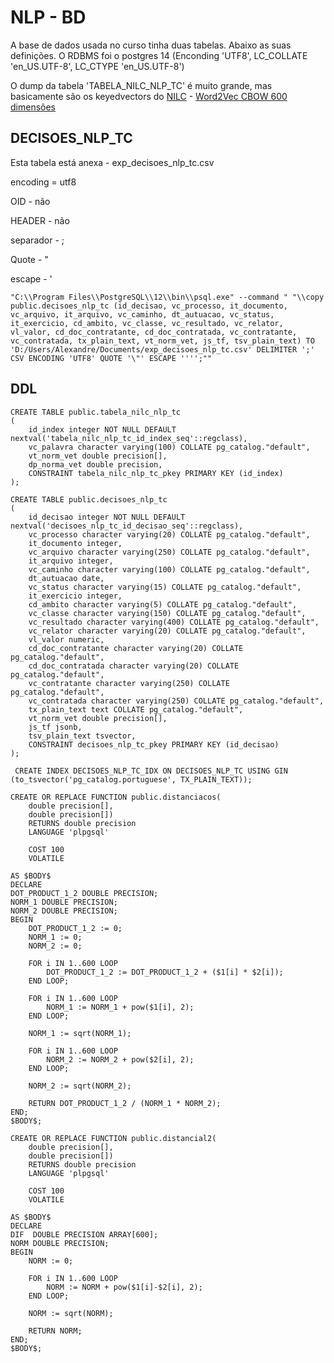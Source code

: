 # NLP - BD
A base de dados usada no curso tinha duas tabelas. Abaixo as suas definições. O RDBMS foi o postgres 14 (Enconding 'UTF8', LC_COLLATE 'en_US.UTF-8', LC_CTYPE 'en_US.UTF-8')

O dump da tabela 'TABELA_NILC_NLP_TC' é muito grande, mas basicamente são os keyedvectors do [NILC](http://nilc.icmc.usp.br/nilc/index.php/repositorio-de-word-embeddings-do-nilc) - [Word2Vec CBOW 600 dimensões](http://143.107.183.175:22980/download.php?file=embeddings/word2vec/cbow_s600.zip)
## DECISOES_NLP_TC
Esta tabela está anexa - exp_decisoes_nlp_tc.csv

encoding = utf8

OID - não

HEADER - não

separador - ;

Quote - "

escape - '

```
"C:\\Program Files\\PostgreSQL\\12\\bin\\psql.exe" --command " "\\copy public.decisoes_nlp_tc (id_decisao, vc_processo, it_documento, vc_arquivo, it_arquivo, vc_caminho, dt_autuacao, vc_status, it_exercicio, cd_ambito, vc_classe, vc_resultado, vc_relator, vl_valor, cd_doc_contratante, cd_doc_contratada, vc_contratante, vc_contratada, tx_plain_text, vt_norm_vet, js_tf, tsv_plain_text) TO 'D:/Users/Alexandre/Documents/exp_decisoes_nlp_tc.csv' DELIMITER ';' CSV ENCODING 'UTF8' QUOTE '\"' ESCAPE '''';""
```


## DDL
```
CREATE TABLE public.tabela_nilc_nlp_tc
(
    id_index integer NOT NULL DEFAULT nextval('tabela_nilc_nlp_tc_id_index_seq'::regclass),
    vc_palavra character varying(100) COLLATE pg_catalog."default",
    vt_norm_vet double precision[],
    dp_norma_vet double precision,
    CONSTRAINT tabela_nilc_nlp_tc_pkey PRIMARY KEY (id_index)
);

CREATE TABLE public.decisoes_nlp_tc
(
    id_decisao integer NOT NULL DEFAULT nextval('decisoes_nlp_tc_id_decisao_seq'::regclass),
    vc_processo character varying(20) COLLATE pg_catalog."default",
    it_documento integer,
    vc_arquivo character varying(250) COLLATE pg_catalog."default",
    it_arquivo integer,
    vc_caminho character varying(100) COLLATE pg_catalog."default",
    dt_autuacao date,
    vc_status character varying(15) COLLATE pg_catalog."default",
    it_exercicio integer,
    cd_ambito character varying(5) COLLATE pg_catalog."default",
    vc_classe character varying(150) COLLATE pg_catalog."default",
    vc_resultado character varying(400) COLLATE pg_catalog."default",
    vc_relator character varying(20) COLLATE pg_catalog."default",
    vl_valor numeric,
    cd_doc_contratante character varying(20) COLLATE pg_catalog."default",
    cd_doc_contratada character varying(20) COLLATE pg_catalog."default",
    vc_contratante character varying(250) COLLATE pg_catalog."default",
    vc_contratada character varying(250) COLLATE pg_catalog."default",
    tx_plain_text text COLLATE pg_catalog."default",
    vt_norm_vet double precision[],
    js_tf jsonb,
    tsv_plain_text tsvector,
    CONSTRAINT decisoes_nlp_tc_pkey PRIMARY KEY (id_decisao)
);

 CREATE INDEX DECISOES_NLP_TC_IDX ON DECISOES_NLP_TC USING GIN (to_tsvector('pg_catalog.portuguese', TX_PLAIN_TEXT));

CREATE OR REPLACE FUNCTION public.distanciacos(
	double precision[],
	double precision[])
    RETURNS double precision
    LANGUAGE 'plpgsql'

    COST 100
    VOLATILE 
    
AS $BODY$
DECLARE 
DOT_PRODUCT_1_2 DOUBLE PRECISION;
NORM_1 DOUBLE PRECISION;
NORM_2 DOUBLE PRECISION;
BEGIN
    DOT_PRODUCT_1_2 := 0;
    NORM_1 := 0;
    NORM_2 := 0;

    FOR i IN 1..600 LOOP
        DOT_PRODUCT_1_2 := DOT_PRODUCT_1_2 + ($1[i] * $2[i]);
    END LOOP;

    FOR i IN 1..600 LOOP
        NORM_1 := NORM_1 + pow($1[i], 2);
    END LOOP;

    NORM_1 := sqrt(NORM_1);

    FOR i IN 1..600 LOOP
        NORM_2 := NORM_2 + pow($2[i], 2);
    END LOOP;

    NORM_2 := sqrt(NORM_2);

    RETURN DOT_PRODUCT_1_2 / (NORM_1 * NORM_2);
END;
$BODY$;

CREATE OR REPLACE FUNCTION public.distancial2(
	double precision[],
	double precision[])
    RETURNS double precision
    LANGUAGE 'plpgsql'

    COST 100
    VOLATILE 
    
AS $BODY$
DECLARE 
DIF  DOUBLE PRECISION ARRAY[600];
NORM DOUBLE PRECISION;
BEGIN
    NORM := 0;

    FOR i IN 1..600 LOOP
        NORM := NORM + pow($1[i]-$2[i], 2);
    END LOOP;

    NORM := sqrt(NORM);

    RETURN NORM;
END;
$BODY$;
```
